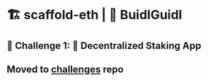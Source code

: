 # 🏗 scaffold-eth | 🏰 BuidlGuidl

## 🚩 Challenge 1: 🥩 Decentralized Staking App

## Moved to [challenges](https://github.com/scaffold-eth/scaffold-eth-challenges) repo
